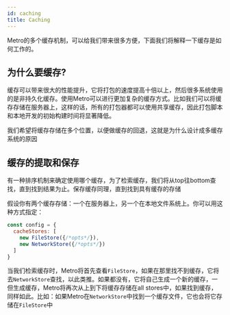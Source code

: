```yaml
---
id: caching
title: Caching
---
```


Metro的多个缓存机制，可以给我们带来很多方便，下面我们将解释一下缓存是如何工作的。

## 为什么要缓存?


缓存可以带来很大的性能提升，它将打包的速度提高十倍以上，然后很多系统使用的是非持久化缓存。使用Metro可以进行更加复杂的缓存方式。比如我们可以将缓存存储在服务器上，这样的话，所有的打包器都可以使用共享缓存，因此打包脚本和本地开发的初始构建时间将显著降低。

我们希望将缓存存储在多个位置，以便做缓存的回退，这就是为什么设计成多缓存系统的原因

## 缓存的提取和保存

有一种排序机制来确定使用哪个缓存，为了检索缓存，我们将从top往bottom查找，直到找到结果为止。保存缓存同理，直到找到具有缓存的存储

假设你有两个缓存存储：一个在服务器上，另一个在本地文件系统上。你可以用这种方式指定：

```js
const config = {
  cacheStores: [
    new FileStore({/*opts*/}),
    new NetworkStore({/*opts*/})
  ]
}
```
当我们检索缓存时，Metro将首先查看`FileStore`，如果在那里找不到缓存，它将去`NetworkStore`查找，以此类推。如果都没有，它将自己生成一个新的缓存，一但生成缓存，Metro将再次从上到下将缓存存储在all stores中，如果找到缓存，同样如此。比如：如果Metro在`NetworkStore`中找到一个缓存文件，它也会将它存储在`FileStore`中
